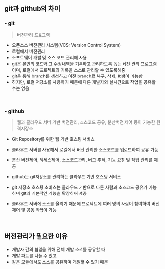 ## git과 github의 차이

### - git

> 버전관리 프로그램

- 오픈소스 버전관리 시스템(VCS: Version Control System)
- 로컬에서 버전관리
- 소프트웨어 개발 및 소스 코드 관리에 사용
- git은 본인의 코드와 그 수정내역을 기록하고 관리하도록 돕는 버전 관리 프로그램이며, 로컬에서 프로젝트의 기록을 스스로 관리할 수 있도록해줌
- git을 통해 branch를 생성하고 이전 branch로 복구, 삭제, 병합이 가능함
- 하지만, 로컬 저장소를 사용하기 때문에 다른 개발자와 실시간으로 작업을 공유할 수는 없음

<br>

### - github

> 웹과 클라우드 서버 기반 버전관리, 소스코드 공유, 분산버전 제어 등이 가능한 원격저장소

- Git Repository를 위한 웹 기반 호스팅 서비스
- 클라우드 서버를 사용해서 로컬에서 버전 관리한 소스코드를 업로드하여 공유 가능
- 분산 버전제어, 엑세스제어, 소스코드관리, 버그 추적, 기능 요청 및 작업 관리를 제공

- github는 git저장소를 관리하는 클라우드 기반 호스팅 서비스
- git 저장소 호스팅 소비스는 클라우드 기반으로 다른 사람과 소스코드 공유가 가능하며 git의 기본적인 기능을 확장하여 제공
- 클라우드 서버에 소스를 올리기 때문에 프로젝트에 여러 명의 사람이 참여하여 버전제어 및 공동 작업이 가능

<br>

## 버전관리가 필요한 이유

- 개발자 간의 협업을 위해 전체 개발 소스를 공유할 때
- 개발 파트를 나눌 수 있고 
- 같은 모듈에서도 소스를 공유하며 개발할 수 있기 때문
